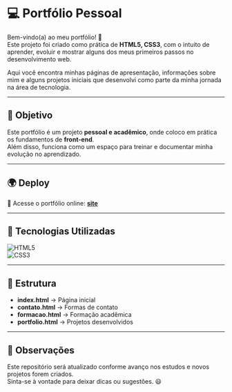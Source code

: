 # 💻 Portfólio Pessoal  

Bem-vindo(a) ao meu portfólio! 🚀  
Este projeto foi criado como prática de **HTML5, CSS3**, com o intuito de aprender, evoluir e mostrar alguns dos meus primeiros passos no desenvolvimento web.  

Aqui você encontra minhas páginas de apresentação, informações sobre mim e alguns projetos iniciais que desenvolvi como parte da minha jornada na área de tecnologia.  

---

## 🎯 Objetivo  

Este portfólio é um projeto **pessoal e acadêmico**, onde coloco em prática os fundamentos de **front-end**.  
Além disso, funciona como um espaço para treinar e documentar minha evolução no aprendizado.  

---

## 🌍 Deploy  

🔗 Acesse o portfólio online: [**site**](site)  

---

## 🚀 Tecnologias Utilizadas  

![HTML5](https://img.shields.io/badge/HTML5-E34F26?style=for-the-badge&logo=html5&logoColor=white)  
![CSS3](https://img.shields.io/badge/CSS3-1572B6?style=for-the-badge&logo=css3&logoColor=white)  


---

## 📂 Estrutura  

- **index.html** → Página inicial  
- **contato.html** → Formas de contato  
- **formacao.html** → Formação acadêmica  
- **portfolio.html** → Projetos desenvolvidos  

---

## 📌 Observações  

Este repositório será atualizado conforme avanço nos estudos e novos projetos forem criados.  
Sinta-se à vontade para deixar dicas ou sugestões. 😃  
